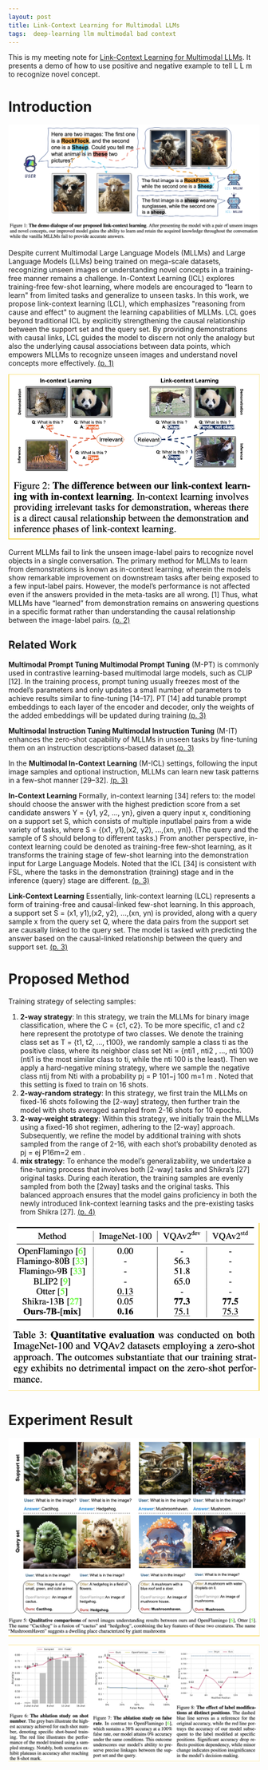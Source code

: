 ```yaml
---
layout: post
title: Link-Context Learning for Multimodal LLMs
tags:  deep-learning llm multimodal bad context
---
```

This is my meeting note for [Link-Context Learning for Multimodal LLMs](https://github.com/isekai-portal/Link-Context-Learning). It presents a demo of how to use positive and negative example to tell L L m to recognize novel concept.

# Introduction
![](https://raw.githubusercontent.com/zhangtemplar/zhangtemplar.github.io/master/uPic/taiLinkContextLearningMultimodal2023-1-x50-y332.png) 

Despite current Multimodal Large Language Models (MLLMs) and Large Language Models (LLMs) being trained on mega-scale datasets, recognizing unseen images or understanding novel concepts in a training-free manner remains a challenge. In-Context Learning (ICL) explores training-free few-shot learning, where models are encouraged to “learn to learn" from limited tasks and generalize to unseen tasks. In this work, we propose link-context learning (LCL), which emphasizes "reasoning from cause and effect" to augment the learning capabilities of MLLMs. LCL goes beyond traditional ICL by explicitly strengthening the causal relationship between the support set and the query set. By providing demonstrations with causal links, LCL guides the model to discern not only the analogy but also the underlying causal associations between data points, which empowers MLLMs to recognize unseen images and understand novel concepts more effectively. [(p. 1)](zotero://open-pdf/library/items/L9TUFBXC?page=1&annotation=AL6UKBJ6)

![](https://raw.githubusercontent.com/zhangtemplar/zhangtemplar.github.io/master/uPic/taiLinkContextLearningMultimodal2023-2-x48-y571.png) 

Current MLLMs fail to link the unseen image-label pairs to recognize novel objects in a single conversation. The primary method for MLLMs to learn from demonstrations is known as in-context learning, wherein the models show remarkable improvement on downstream tasks after being exposed to a few input-label pairs. However, the model’s performance is not affected even if the answers provided in the meta-tasks are all wrong. [1] Thus, what MLLMs have “learned” from demonstration remains on answering questions in a specific format rather than understanding the causal relationship between the image-label pairs. [(p. 2)](zotero://open-pdf/library/items/L9TUFBXC?page=2&annotation=YFW9ZHTC)

## Related Work
**Multimodal Prompt Tuning Multimodal Prompt Tuning** (M-PT) is commonly used in contrastive learning-based multimodal large models, such as CLIP [12]. In the training process, prompt tuning usually freezes most of the model’s parameters and only updates a small number of parameters to achieve results similar to fine-tuning [14–17]. PT [14] add tunable prompt embeddings to each layer of the encoder and decoder, only the weights of the added embeddings will be updated during training [(p. 3)](zotero://open-pdf/library/items/L9TUFBXC?page=3&annotation=EQDGKW3I)

**Multimodal Instruction Tuning Multimodal Instruction Tuning** (M-IT) enhances the zero-shot capability of MLLMs in unseen tasks by fine-tuning them on an instruction descriptions-based dataset [(p. 3)](zotero://open-pdf/library/items/L9TUFBXC?page=3&annotation=T6JMLRFP)

In the **Multimodal In-Context Learning** (M-ICL) settings, following the input image samples and optional instruction, MLLMs can learn new task patterns in a few-shot manner [29–32]. [(p. 3)](zotero://open-pdf/library/items/L9TUFBXC?page=3&annotation=ZY7B8WMP)

**In-Context Learning** Formally, in-context learning [34] refers to: the model should choose the answer with the highest prediction score from a set candidate answers Y = {y1, y2, ..., yn}, given a query input x, conditioning on a support set S, which consists of multiple inputlabel pairs from a wide variety of tasks, where S = {(x1, y1),(x2, y2), ...,(xn, yn)}. (The query and the sample of S should belong to different tasks.) From another perspective, in-context learning could be denoted as training-free few-shot learning, as it transforms the training stage of few-shot learning into the demonstration input for Large Language Models. Noted that the ICL [34] is consistent with FSL, where the tasks in the demonstration (training) stage and in the inference (query) stage are different. [(p. 3)](zotero://open-pdf/library/items/L9TUFBXC?page=3&annotation=2GD389HE)

**Link-Context Learning** Essentially, link-context learning (LCL) represents a form of training-free and causal-linked few-shot learning. In this approach, a support set S = (x1, y1),(x2, y2), ...,(xn, yn) is provided, along with a query sample x from the query set Q, where the data pairs from the support set are causally linked to the query set. The model is tasked with predicting the answer based on the causal-linked relationship between the query and support set. [(p. 3)](zotero://open-pdf/library/items/L9TUFBXC?page=3&annotation=BUKZX6V2)

# Proposed Method
Training strategy of selecting samples:
1. **2-way strategy**: In this strategy, we train the MLLMs for binary image classification, where the C = {c1, c2}. To be more specific, c1 and c2 here represent the prototype of two classes. We denote the training class set as T = {t1, t2, ..., t100}, we randomly sample a class ti as the positive class, where its neighbor class set Nti = {nti1 , nti2 , ..., nti 100} (nti1 is the most similar class to ti, while the nti 100 is the least). Then we apply a hard-negative mining strategy, where we sample the negative class ntij from Nti with a probability pj = P 101−j 100 m=1 m . Noted that this setting is fixed to train on 16 shots. 
2. **2-way-random strategy**: In this strategy, we first train the MLLMs on fixed-16 shots following the [2-way] strategy, then further train the model with shots averaged sampled from 2-16 shots for 10 epochs. 
3. **2-way-weight strategy**: Within this strategy, we initially train the MLLMs using a fixed-16 shot regimen, adhering to the [2-way] approach. Subsequently, we refine the model by additional training with shots sampled from the range of 2-16, with each shot’s probability denoted as pj = ej P16m=2 em . 
4. **mix strategy**: To enhance the model’s generalizability, we undertake a fine-tuning process that involves both [2-way] tasks and Shikra’s [27] original tasks. During each iteration, the training samples are evenly sampled from both the [2way] tasks and the original tasks. This balanced approach ensures that the model gains proficiency in both the newly introduced link-context learning tasks and the pre-existing tasks from Shikra [27]. [(p. 4)](zotero://open-pdf/library/items/L9TUFBXC?page=4&annotation=R5GKAFPJ)

![](https://raw.githubusercontent.com/zhangtemplar/zhangtemplar.github.io/master/uPic/taiLinkContextLearningMultimodal2023-8-x49-y500.png) 

# Experiment Result
![](https://raw.githubusercontent.com/zhangtemplar/zhangtemplar.github.io/master/uPic/taiLinkContextLearningMultimodal2023-7-x51-y342.png) 

![](https://raw.githubusercontent.com/zhangtemplar/zhangtemplar.github.io/master/uPic/taiLinkContextLearningMultimodal2023-8-x313-y318.png)  
